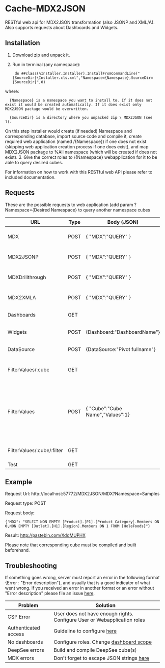 Cache-MDX2JSON
==============

RESTful web api for MDX2JSON transformation (also JSONP and XML/A). Also supports requests about Dashboards and Widgets.

Installation
-----------

1. Download zip and unpack it.
2. Run in terminal (any namespace): 

        do ##class(%Installer.Installer).InstallFromCommandLine("{SourceDir}\Installer.cls.xml","Namespace={Namespace},SourceDir={SourceDir}",0)

  where: 
  
      {Namespace} is a namespace you want to install to. If it does not exist it would be created automatically. If it does exist only MDX2JSON package would be overwritten.
  
      {SourceDir} is a directory where you unpacked zip \ MDX2JSON (see 1).
On this step installer would create (if needed) Namespace and corresponding database, import source code and compile it, create required web application (named /{Namespace}) if one does not exist (skipping web application creation process if one does exist), and map MDX2JSON package to %All namespace (which will be created if does not exist).
3. Give the correct roles to /{Namespace} webapplication for it to be able to query desired cubes.


For information on how to work with this RESTful web API please refer to included documentation.

Requests
-----------

These are the possible requests to web application (add param ?Namespace={Desired Namespace} to query another namespace cubes

| URL                         | Type | Body (JSON)                 | Response  | Description                    |
|-----------------------------|------|-----------------------------|-----------|--------------------------------|
| MDX                         | POST | { "MDX":"QUERY" }           | JSON      | Results of MDX execution       |
| MDX2JSONP                   | POST | { "MDX":"QUERY" }           | JSONP     | Results of MDX execution       |
| MDXDrillthrough             | POST | { "MDX":"QUERY" }           | JSON      | Results of MDX execution       |
| MDX2XMLA                    | POST | { "MDX":"QUERY" }           | XMLA      | Results of MDX execution       |
| Dashboards                  | GET  |                             | JSON      | All dashboards                 |
| Widgets                     | POST | {Dashboard:"DashboardName"} | JSON      | All widgets in a dashboard     |
| DataSource                  | POST |{DataSource:"Pivot fullname"}| JSON      | All info about Pivot           |
| FilterValues/:cube          | GET  |                             | JSON      | All filters for DeepSee Cube   |
| FilterValues                | POST |{ "Cube":"Cube Name","Values":1}| JSON   | All filters for DeepSee Cube with values (if Values = 1, set to 0 or omit otherwise)|
| FilterValues/:cube/:filter  | GET  |                             | JSON      | All possible values for filter |
| Test                        | GET  |                             | JSON      | Test info                      |

Example
-----------

Request Url: http://localhost:57772/MDX2JSON/MDX?Namespace=Samples

Request type: POST

Request body:

    {"MDX": "SELECT NON EMPTY [Product].[P1].[Product Category].Members ON 0,NON EMPTY [Outlet].[H1].[Region].Members ON 1 FROM [HoleFoods]"} 
    
Result: http://pastebin.com/XddMUPHX

Please note that corresponding cube must be compiled and built beforehand.

Troubleshooting
-----------

If something goes wrong, server must report an error in the following format {Error : "Error description"}, and usually that is a good indicator of what went wrong. If you received an error in another format or an error without "Error description" please file an issue [here](https://github.com/intersystems-ru/Cache-MDX2JSON/issues/8).

| Problem                     | Solution                         | 
|-----------------------------|----------------------------------|
| CSP Error                   | User does not have enough rights. Configure User or Webapplication roles  | 
| Authenticated access        | Guideline to configure [here](https://github.com/intersystems-ru/Cache-MDX2JSON/issues/24)|
| No dashboards               | Configure roles. Change [dashboard scope](https://github.com/intersystems-ru/Cache-MDX2JSON/issues/10)|
| DeepSee errors              | Build and compile DeepSee cube(s)|
| MDX errors                  | Don't forget to escape JSON strings [here](http://json.org/string.gif) |